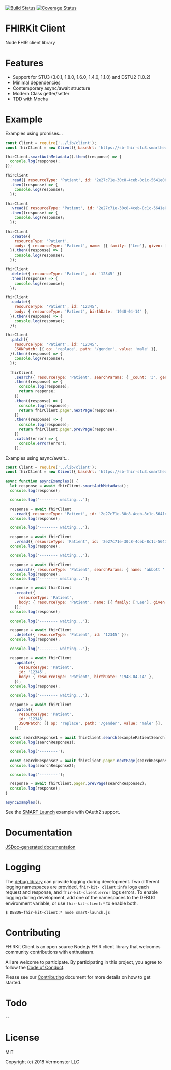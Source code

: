 [![Build Status](https://travis-ci.org/Vermonster/fhir-kit-client.svg?branch=master)](https://travis-ci.org/Vermonster/fhir-kit-client) [![Coverage Status](https://coveralls.io/repos/github/Vermonster/fhir-kit-client/badge.svg?branch=master)](https://coveralls.io/github/Vermonster/fhir-kit-client?branch=master)

# FHIRKit Client
Node FHIR client library

# Features

* Support for STU3 (3.0.1, 1.8.0, 1.6.0, 1.4.0, 1.1.0) and DSTU2 (1.0.2)
* Minimal dependencies
* Contemporary async/await structure
* Modern Class getter/setter
* TDD with Mocha

# Example

Examples using promises...

```javascript
const Client = require('../lib/client');
const fhirClient = new Client({ baseUrl: 'https://sb-fhir-stu3.smarthealthit.org/smartstu3/open' });

fhirClient.smartAuthMetadata().then((response) => {
  console.log(response);
});

fhirClient
  .read({ resourceType: 'Patient', id: '2e27c71e-30c8-4ceb-8c1c-5641e066c0a4' })
  .then((response) => {
    console.log(response);
  });

fhirClient
  .vread({ resourceType: 'Patient', id: '2e27c71e-30c8-4ceb-8c1c-5641e066c0a4', version: '1' })
  .then((response) => {
    console.log(response);
  });

fhirClient
  .create({
    resourceType: 'Patient',
    body: { resourceType: 'Patient', name: [{ family: ['Lee'], given: ['Ed'] }] },
  }).then((response) => {
    console.log(response);
  });

fhirClient
  .delete({ resourceType: 'Patient', id: '12345' })
  .then((response) => {
    console.log(response);
  });

fhirClient
  .update({
    resourceType: 'Patient', id: '12345',
    body: { resourceType: 'Patient', birthDate: '1948-04-14' },
  }).then((response) => {
    console.log(response);
  });

fhirClient
  .patch({
    resourceType: 'Patient', id: '12345',
    JSONPatch: [{ op: 'replace', path: '/gender', value: 'male' }],
  }).then((response) => {
    console.log(response);
  });

  fhirClient
    .search({ resourceType: 'Patient', searchParams: { _count: '3', gender: 'female' } })
    .then((response) => {
      console.log(response);
      return response;
    })
    .then((response) => {
      console.log(response);
      return fhirClient.pager.nextPage(response);
    })
    .then((response) => {
      console.log(response);
      return fhirClient.pager.prevPage(response);
    })
    .catch((error) => {
      console.error(error);
    });
```

Examples using async/await...

```javascript
const Client = require('../lib/client');
const fhirClient = new Client({ baseUrl: 'https://sb-fhir-stu3.smarthealthit.org/smartstu3/open' });

async function asyncExamples() {
  let response = await fhirClient.smartAuthMetadata();
  console.log(response);

  console.log('-------- waiting...');

  response = await fhirClient
    .read({ resourceType: 'Patient', id: '2e27c71e-30c8-4ceb-8c1c-5641e066c0a4' });
  console.log(response);

  console.log('-------- waiting...');

  response = await fhirClient
    .vread({ resourceType: 'Patient', id: '2e27c71e-30c8-4ceb-8c1c-5641e066c0a4', version: '1' });
  console.log(response);

  console.log('-------- waiting...');

  response = await fhirClient
    .search({ resourceType: 'Patient', searchParams: { name: 'abbott ' } })
  console.log(response);
  console.log('-------- waiting...');

  response = await fhirClient
    .create({
      resourceType: 'Patient',
      body: { resourceType: 'Patient', name: [{ family: ['Lee'], given: ['Ed'] }] },
    });
  console.log(response);

  console.log('-------- waiting...');

  response = await fhirClient
    .delete({ resourceType: 'Patient', id: '12345' });
  console.log(response);

  console.log('-------- waiting...');

  response = await fhirClient
    .update({
      resourceType: 'Patient',
      id: '12345',
      body: { resourceType: 'Patient', birthDate: '1948-04-14' },
    });
  console.log(response);

  console.log('-------- waiting...');

  response = await fhirClient
    .patch({
      resourceType: 'Patient',
      id: '12345',
      JSONPatch: [{ op: 'replace', path: '/gender', value: 'male' }],
    });

  const searchResponse1 = await fhirClient.search(examplePatientSearch);
  console.log(searchResponse1);

  console.log('--------');

  const searchResponse2 = await fhirClient.pager.nextPage(searchResponse1);
  console.log(searchResponse2);

  console.log('--------');

  response = await fhirClient.pager.prevPage(searchResponse2);
  console.log(response);
}

asyncExamples();
```

See the [SMART Launch](./examples/smart-launch.js) example with OAuth2 support.

# Documentation

[JSDoc-generated documentation](https://vermonster.github.io/fhir-kit-client/fhir-client/0.1.0/)

# Logging

The [debug library](https://www.npmjs.com/package/debug) can provide logging
during development. Two different logging namespaces are provided, `fhir-kit-
client:info` logs each request and response, and `fhir-kit-client:error` logs
errors. To enable logging during development, add one of the namespaces to the
DEBUG environment variable, or use `fhir-kit-client:*` to enable both.

```
$ DEBUG=fhir-kit-client:* node smart-launch.js
```

# Contributing

FHIRKit Client is an open source Node.js FHIR client library that welcomes community contributions with enthusiasm.

All are welcome to participate. By participating in this project, you agree to
follow the [Code of
Conduct](https://github.com/Vermonster/fhir-kit-client/blob/master/CODE_OF_CONDUCT.md).

Please see our [Contributing](https://github.com/Vermonster/fhir-kit-client/blob/master/CONTRIBUTING.md) document for more details on how to get started.

# Todo

--

# License

MIT

Copyright (c) 2018 Vermonster LLC
